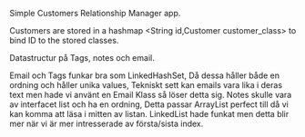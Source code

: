 Simple Customers Relationship Manager app.


Customers are stored in a hashmap <String id,Customer customer_class> to bind ID to the stored classes.

Datastructur på Tags, notes och email.

Email och Tags funkar bra som LinkedHashSet,  Då dessa håller både en ordning och håller unika values,  Tekniskt sett kan emails vara lika i deras text men hade vi använt en Email Klass så löser detta sig.
Notes skulle vara av interfacet list och ha en ordning,  Detta passar ArrayList perfect till då vi kan komma att läsa i mitten av listan.  LinkedList hade funkat men detta blir mer när vi är mer intresserade av första/sista index.





